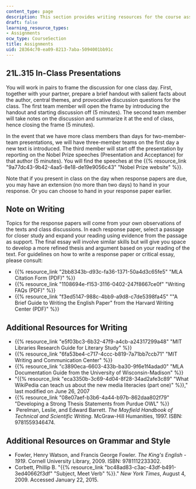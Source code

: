 ```yaml
---
content_type: page
description: This section provides writing resources for the course assignments.
draft: false
learning_resource_types:
- Assignments
ocw_type: CourseSection
title: Assignments
uid: 28364c70-ea09-8213-7aba-5094001bb91c
---
```

## 21L.315 In-Class Presentations

You will work in pairs to frame the discussion for one class day. First, together with your partner, prepare a brief handout with salient facts about the author, central themes, and provocative discussion questions for the class. The first team member will open the frame by introducing the handout and starting discussion off (5 minutes). The second team member will take notes on the discussion and summarize it at the end of class, hence closing the frame (5 minutes).

In the event that we have more class members than days for two-member-team presentations, we will have three-member teams on the first day a new text is introduced. The third member will start off the presentation by reporting on the Nobel Prize speeches (Presentation and Acceptance) for that author (5 minutes). You will find the speeches at the {{% resource_link "9a77dc43-9b42-4aa5-8e18-de19e9056c43" "Nobel Prize website" %}}.

Note that if you present in class on the day when response papers are due, you may have an extension (no more than two days) to hand in your response. Or you can choose to hand in your response paper earlier.

## Note on Writing

Topics for the response papers will come from your own observations of the texts and class discussions. In each response paper, select a passage for closer study and expand your reading using evidence from the passage as support. The final essay will involve similar skills but will give you space to develop a more refined thesis and argument based on your reading of the text. For guidelines on how to write a response paper or critical essay, please consult:

- {{% resource_link "2bb8343b-d93c-fa36-1371-50a4d3c65fe5" "MLA Citation Form (PDF)" %}}
- {{% resource_link "1108694e-f153-3116-0402-247f8667ce0f" "Writing FAQs (PDF)" %}}
- {{% resource_link "f3ed5147-988c-4bb9-a9d8-c7de5398fa45" "\"A Brief Guide to Writing the English Paper\" from the Harvard Writing Center (PDF)" %}}

## Additional Resources for Writing

- {{% resource_link "e5f03bc3-6b32-47f9-a4cb-a24317299a48" "MIT Libraries Research Guide for Literary Study" %}}
- {{% resource_link "6fa53be4-c717-4ccc-b819-7a71bb7ccb71" "MIT Writing and Communication Center" %}}
- {{% resource_link "c3890eca-6603-433b-ba30-9f6e1f4adad0" "MLA Documentation Guide from the University of Wisconsin-Madison" %}}
- "{{% resource_link "eca3350b-3c69-4d04-8f28-34ad2afe3c89" "What WikiPedia can teach us about the new media literacies (part one)" %}}," last modified on June 26, 2007
- {{% resource_link "08e07aef-b3b6-4a44-b97b-862daa802f79" "Developing a Strong Thesis Statements from Purdue OWL" %}}
-  Perelman, Leslie, and Edward Barrett. *The Mayfield Handbook of Technical and Scientific Writing*. McGraw-Hill Humanities, 1997. ISBN: 9781559346474.

## Additional Resources on Grammar and Style

- Fowler, Henry Watson, and Francis George Fowler. *The King's English - 1919*. Cornell University Library, 2009. ISBN: 9781112233302.
- Corbett, Phillip B. "{{% resource_link "bc48ad83-c3ac-43df-b491-3ed40662f3df" "Subject, Meet Verb" %}}." *New York Times*, August 4, 2009. Accessed January 22, 2015.